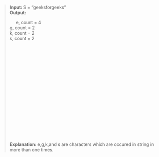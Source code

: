 <blockquote>
<p dir="ltr"><b><strong>Input: </strong></b><span>S = “geeksforgeeks”</span><br><b><strong>Output:</strong></b></p>
<p dir="ltr" style="text-indent: 20px;"><span> e, count = 4 </span><br><span>g, count = 2 </span><br><span>k, count = 2 </span><br><span>s, count = 2 </span></p><div id="_GFG_ABP_Incontent_728x90" style="text-align:center;"></div><div style="min-height:280px;text-align:center;margin:20px 0;max-height: 280px;" id="GFG_AD_InContent_Desktop_728x280" data-google-query-id="CN7xtbqA6IEDFVBSfQodTWoIZw"></div>
<p dir="ltr"><b><strong>Explanation: </strong></b><span>e,g,k,and s are characters which are occured in string in more than one times.</span></p>
</blockquote>